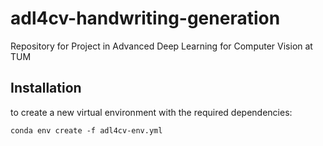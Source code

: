 # adl4cv-handwriting-generation
Repository for Project in Advanced Deep Learning for Computer Vision at TUM

## Installation

to create a new virtual environment with the required dependencies:

```conda env create -f adl4cv-env.yml```
